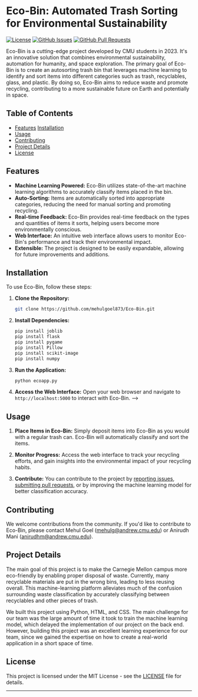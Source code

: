 # Eco-Bin: Automated Trash Sorting for Environmental Sustainability

[![License](https://img.shields.io/badge/license-MIT-blue.svg)](https://github.com/mehulgoel873/Eco-Bin/blob/main/LICENSE)
[![GitHub Issues](https://img.shields.io/github/issues/mgoel873/eco-bin)](https://github.com/mehulgoel873/Eco-Bin/issues)
[![GitHub Pull Requests](https://img.shields.io/github/issues-pr/mgoel873/eco-bin)](https://github.com/mehulgoel873/Eco-Bin/pulls)

Eco-Bin is a cutting-edge project developed by CMU students in 2023. It's an innovative solution that combines environmental sustainability, automation for humanity, and space exploration. The primary goal of Eco-Bin is to create an autosorting trash bin that leverages machine learning to identify and sort items into different categories such as trash, recyclables, glass, and plastic. By doing so, Eco-Bin aims to reduce waste and promote recycling, contributing to a more sustainable future on Earth and potentially in space.

## Table of Contents
- [Features](#features)
[Installation](#installation)
- [Usage](#usage)
- [Contributing](#contributing)
- [Project Details](#details)
- [License](#license)

## Features

- **Machine Learning Powered:** Eco-Bin utilizes state-of-the-art machine learning algorithms to accurately classify items placed in the bin.
- **Auto-Sorting:** Items are automatically sorted into appropriate categories, reducing the need for manual sorting and promoting recycling.
- **Real-time Feedback:** Eco-Bin provides real-time feedback on the types and quantities of items it sorts, helping users become more environmentally conscious.
- **Web Interface:** An intuitive web interface allows users to monitor Eco-Bin's performance and track their environmental impact.
- **Extensible:** The project is designed to be easily expandable, allowing for future improvements and additions.

## Installation

To use Eco-Bin, follow these steps:

1. **Clone the Repository:**
   ```bash
   git clone https://github.com/mehulgoel873/Eco-Bin.git
   ```

2. **Install Dependencies:**
   ```bash
   pip install joblib
   pip install flask
   pip install pygame
   pip install Pillow
   pip install scikit-image
   pip install numpy
   ```

3. **Run the Application:**
   ```bash
   python ecoapp.py
   ```

4. **Access the Web Interface:**
   Open your web browser and navigate to `http://localhost:5000` to interact with Eco-Bin. -->

## Usage

1. **Place Items in Eco-Bin:**
   Simply deposit items into Eco-Bin as you would with a regular trash can. Eco-Bin will automatically classify and sort the items.

2. **Monitor Progress:**
   Access the web interface to track your recycling efforts, and gain insights into the environmental impact of your recycling habits.

3. **Contribute:**
   You can contribute to the project by [reporting issues](https://github.com/mehulgoel873/eco-bin/issues), [submitting pull requests](https://github.com/mehulgoel873/eco-bin/pulls), or by improving the machine learning model for better classification accuracy.

## Contributing

We welcome contributions from the community. If you'd like to contribute to Eco-Bin, please contact Mehul Goel (mehulg@andrew.cmu.edu) or Anirudh Mani (anirudhm@andrew.cmu.edu). 

## Project Details

The main goal of this project is to make the Carnegie Mellon campus more eco-friendly by enabling proper disposal of waste. Currently, many recyclable materials are put in the wrong bins, leading to less reusing overall. This machine-learning platform alleviates much of the confusion surrounding waste classification by accurately classifying between recyclables and other pieces of trash. 

We built this project using Python, HTML, and CSS. The main challenge for our team was the large amount of time it took to train the machine learning model, which delayed the implementation of our project on the back end. However, building this project was an excellent learning experience for our team, since we gained the expertise on how to create a real-world application in a short space of time. 

## License

This project is licensed under the MIT License - see the [LICENSE](LICENSE) file for details.

---
